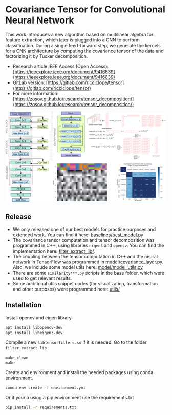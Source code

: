 # Covariance Tensor for Convolutional Neural Network

This work introduces a new algorithm based on multilinear algebra for feature extraction, which later is plugged into a CNN to perform classification. During a single feed-forward step, we generate the kernels for a CNN architecture by computing the covariance tensor of the data and factorizing it by Tucker decomposition.

* Research article IEEE Access (Open Access): [https://ieeexplore.ieee.org/document/9416639](https://ieeexplore.ieee.org/document/9416639)
* GitLab version: [https://gitlab.com/ricciclope/tensor](https://gitlab.com/ricciclope/tensor)
* For more information: [https://zosov.github.io/research/tensor_decomposition/](https://zosov.github.io/research/tensor_decomposition/)

![](./assets/cov_ten.png)

## Release

* We only released one of our best models for practice purposes and extended work. You can find it here: [baselines/best_model.py](./baselines/best_model.py)
* The covariance tensor computation and tensor decomposition was programmed in C++, using libraries `eigen3` and `opencv`. You can find the implementation here: [filter_extract_lib/](./filter_extract_lib/).
* The coupling between the tensor computation in C++ and the neural network in TensorFlow was programmed in [model/covariance_layer.py](./model/covariance_layer.py). Also, we include some model utils here: [model/model_utils.py](./model/model_utils.py)
* There are some `similarity***.py` scripts in the base folder, which were used to get relevant results.
* Some additional utils snippet codes (for visualization, transformation and other purposes) were programmed here: [utils/](./utils/)

## Installation

Install opencv and eigen library

```
apt install libopencv-dev
apt install libeigen3-dev
```

Compile a new `libtensorfilters.so` if it is needed. Go to the folder `filter_extract_lib`

```
make clean
make
```

Create and environment and install the needed packages using conda environment.

```bash
conda env create -f environment.yml
```

Or if your a using a pip environment use the requirements.txt
```bash
pip install -r requirements.txt
```

